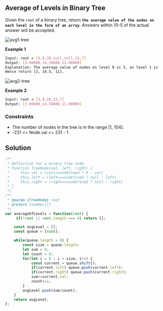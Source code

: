 
##   Average of Levels in Binary Tree

Given the ```root``` of a binary tree, return **```the average value of the nodes on each level in the form of an array```**. Answers within 10-5 of the actual answer will be accepted.
 
![avg1-tree](https://github.com/surshreya/leetcode-150/assets/118065908/63dbf7d8-9f28-4703-8ae1-d1a5ec5ca713)

**Example 1**
```bash
Input: root = [3,9,20,null,null,15,7]
Output: [3.00000,14.50000,11.00000]
Explanation: The average value of nodes on level 0 is 3, on level 1 is 14.5, and on level 2 is 11.
Hence return [3, 14.5, 11].
```
![avg2-tree](https://github.com/surshreya/leetcode-150/assets/118065908/5c233338-7b91-40ad-b8e0-d471f70e74f3)

**Example 2**
```bash
Input: root = [3,9,20,15,7]
Output: [3.00000,14.50000,11.00000]
```


### Constraints
- The number of nodes in the tree is in the range [1, 104].
- -231 <= Node.val <= 231 - 1


## Solution

```javascript
/**
 * Definition for a binary tree node.
 * function TreeNode(val, left, right) {
 *     this.val = (val===undefined ? 0 : val)
 *     this.left = (left===undefined ? null : left)
 *     this.right = (right===undefined ? null : right)
 * }
 */
/**
 * @param {TreeNode} root
 * @return {number[]}
 */
var averageOfLevels = function(root) {
     if(!root || root.length === 0) return [];

    const avgLevel = [];
    const queue = [root];

    while(queue.length > 0) {
        const size = queue.length;
        let sum = 0;
        let count = 0;
        for(let i = 0 ; i < size; i++) {
            const current = queue.shift();
            if(current.left) queue.push(current.left);
            if(current.right) queue.push(current.right);
            sum+=current.val;
            count+=1;
        }
        avgLevel.push(sum/count);        
    }
    return avgLevel;
};
```
